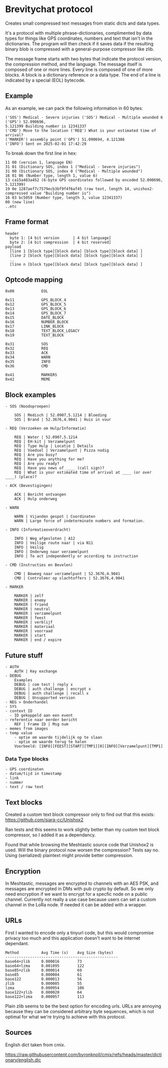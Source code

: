 # Brevitychat protocol

Creates small compressed text messages from static dicts and data types.

It's a protocol with multiple phrase-dictionaries, complimented by data types for things like GPS coordinates, numbers and text that isn't in the dictionaries. The program will then check if it saves data if the resulting binary blob is compressed with a general-purpose compressor like zlib.

The message frame starts with two bytes that indicate the protocol version, the compression method, and the language. The message itself is composed of one or more lines. Every line is composed of one of more blocks. A block is a dictionary reference or a data type. The end of a line is indicated by a special (EOL) bytecode.

## Example

As an example, we can pack the following information in 60 bytes:

```
('SOS') Medical - Severe injuries ('SOS') Medical - Multiple wounded 6 ('GPS') 52.090696,
5.121399 Building number is 12341337
('CMD') Move to the location ('REQ') What is your estimated time of arrival?
('MARKER') assembly point ('GPS') 51.090694, 4.121386
('INFO') Sent on 2025-02-01 17:42:29
```

To break down the first line in hex:

```
11 00 (version 1, language EN)
31 01 (Dictionary SOS, index 1 ("Medical - Severe injuries")
31 00 (Dictionary SOS, index 0 ("Medical - Multiple wounded")
16 01 06 (Number type, length 1, value 6)
13 ca15a483a452 (6-byte GPS coordinates followed by encoded 52.090696, 5.121399)
19 0e 1287aef7c7579ecb3bf9f4f6af45 (raw text, length 14, unishox2-compressed value "Building number is")
16 03 bc5059 (Number type, length 3, value 12341337)
00 (new line)
..etc
```

## Frame format

```
header
  byte 1: [4 bit version      | 4 bit language]
  byte 2: [4 bit compression  | 4 bit reserved]
payload
  [line 1 [block type][block data] [block type][block data] ]
  [line 2 [block type][block data] [block type][block data] ]
  ..
  [line n [block type][block data] [block type][block data] ]
```

## Optcode mapping

```
0x00            EOL

0x11            GPS_BLOCK_4
0x12            GPS_BLOCK_5
0x13            GPS_BLOCK_6
0x14            GPS_BLOCK_7
0x15            DATE_BLOCK
0x16            NUMBER_BLOCK
0x17            LINK_BLOCK
0x18            TEXT_BLOCK_LEGACY
0x19            TEXT_BLOCK

0x31            SOS
0x32            REQ
0x33            ACK
0x34            WARN
0x35            INFO
0x36            CMD

0x41            MARKERS
0x42            MEME
```

## Block examples

```
- SOS (Noodoproepen)

    SOS | Medisch | 52.0907,5.1214 | Bloeding
    SOS | Brand | 52.3676,4.9041 | Huis in vuur

- REQ (Verzoeken om Hulp/Informatie)

    REQ | Water | 52.0907,5.1214
    REQ | EH-kit | Verzamelpunt
    REQ | Type Hulp | Locatie | Details
    REQ | Voedsel | Verzamelpunt | Pizza nodig
    REQ | Are you busy? 
    REQ | Have you anything for me? 
    REQ | Are you ready? 
    REQ | Have you news of ____ (call sign)? 
    REQ | What is your estimated time of arrival at ____ (or over ____) (place)? 

- ACK (Bevestigingen)

    ACK | Bericht ontvangen
    ACK | Hulp onderweg

- WARN

    WARN | Vijanden gespot | Coordinaten
    WARN | Large force of indeterminate numbers and formation.

- INFO (Informatieoverdracht)

    INFO | Weg afgesloten | A12
    INFO | Veilige route naar | via N11
    INFO | Veilig
    INFO | Onderweg naar verzamelpunt
    INFO | To act independently or according to instruction

- CMD (Instructies en Bevelen)

    CMD | Beweeg naar verzamelpunt | 52.3676,4.9041
    CMD | Controleer op slachtoffers | 52.3676,4.9041

- MARKER

    MARKER | zelf
    MARKER | enemy
    MARKER | friend
    MARKER | neutral
    MARKER | verzamelpunt
    MARKER | feest
    MARKER | verblijf
    MARKER | materiaal
    MARKER | voorraad
    MARKER | start
    MARKER | end / expire
```

## Future stuff

```
- AUTH
    AUTH | Key exchange
- DEBUG
    Examples
    DEBUG | com test | reply x
    DEBUG | auth challenge | encrypt x
    DEBUG | auth challenge | recall x
    DEBUG | Unsupported version
- NEG > Onderhandel
- SYS
- context ID
  - ID gekoppeld aan een event
- referentie naar eerder bericht
    REF | Frame ID | Msg num
- memes from images
- temp value
    - optie om waarde tijdelijk op te slaan
    - optie om waarde terug te halen
    Voorbeeld: [INFO][FEEST][START][TMP1][0][INFO][Verzamelpunt][TMP1]
```

### Data Type blocks

```
- GPS coordinaten
- datum/tijd in timestamp
- link
- nummer
- text / raw text
```

## Text blocks

Created a custom text block compressor only to find out that this exists:
https://github.com/siara-cc/Unishox2

Ran tests and this seems to work slightly better than my custom text block compressor, so I added it as a dependancy.

Found that while browsing the Meshtastic source code that Unishox2 is used. Will the binary protocol now worsen the compression? Tests say no. Using (serialized) plaintext might provide better compression.

## Encryption

In Meshtastic, messages are encrypted to channels with an AES PSK, and messages are encrypted in DMs with pub crypto by default. So we only need encryption if we want to encrypt for a specfic node on a public channel. Currently not really a use case because users can set a custom channel in the LoRa node. If needed it can be added with a wrapper.

## URLs

First I wanted to encode only a tinyurl code, but this would compromise privacy too much and this application doesn't want to be internet dependant.

```
Method          Avg Time (s)    Avg Size (bytes)
--------------------------------------------------
base64+zlib     0.000016        73
base64+lzma     0.001095        122
base85+zlib     0.000014        69
base85          0.000004        61
base122         0.000013        56
zlib            0.000005        55
lzma            0.000954        106
base122+zlib    0.000020        64
base122+lzma    0.000957        113
```

Plain zlib seems to be the best option for encoding urls. URLs are annoying because they can be considered arbitrary byte sequences, which is not optimal for what we're trying to achieve with this protocol.

## Sources

English dict taken from cmix.

https://raw.githubusercontent.com/byronknoll/cmix/refs/heads/master/dictionary/english.dic
